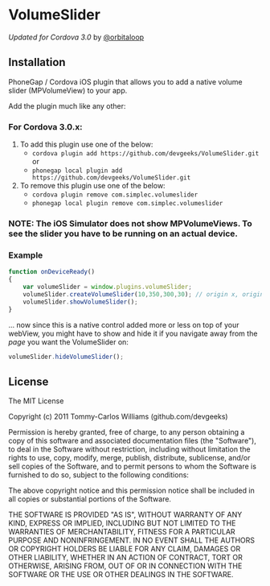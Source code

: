VolumeSlider
============

*Updated for Cordova 3.0* by [@orbitaloop](https://github.com/orbitaloop)

Installation
------------

PhoneGap / Cordova iOS plugin that allows you to add a native volume slider (MPVolumeView) to your app.

Add the plugin much like any other:

### For Cordova 3.0.x:

1. To add this plugin use one of the below: 
	- `cordova plugin add https://github.com/devgeeks/VolumeSlider.git` or 
	- `phonegap local plugin add https://github.com/devgeeks/VolumeSlider.git`
2. To remove this plugin use one of the below: 
	- `cordova plugin remove com.simplec.volumeslider`
	- `phonegap local plugin remove com.simplec.volumeslider`

### NOTE: The iOS Simulator does not show MPVolumeViews. To see the slider you have to be running on an actual device.

### Example
```javascript
function onDeviceReady()
{
	var volumeSlider = window.plugins.volumeSlider;
	volumeSlider.createVolumeSlider(10,350,300,30); // origin x, origin y, width, height
	volumeSlider.showVolumeSlider();
}
```

... now since this is a native control added more or less on top of your webView, you might have to show and hide it if you navigate away from the _page_ you want the VolumeSlider on:

```javascript
volumeSlider.hideVolumeSlider();
```


## License

The MIT License

Copyright (c) 2011 Tommy-Carlos Williams (github.com/devgeeks)

Permission is hereby granted, free of charge, to any person obtaining a copy of this software and associated documentation files (the "Software"), to deal in the Software without restriction, including without limitation the rights to use, copy, modify, merge, publish, distribute, sublicense, and/or sell copies of the Software, and to permit persons to whom the Software is furnished to do so, subject to the following conditions:

The above copyright notice and this permission notice shall be included in all copies or substantial portions of the Software.

THE SOFTWARE IS PROVIDED "AS IS", WITHOUT WARRANTY OF ANY KIND, EXPRESS OR IMPLIED, INCLUDING BUT NOT LIMITED TO THE WARRANTIES OF MERCHANTABILITY, FITNESS FOR A PARTICULAR PURPOSE AND NONINFRINGEMENT. IN NO EVENT SHALL THE AUTHORS OR COPYRIGHT HOLDERS BE LIABLE FOR ANY CLAIM, DAMAGES OR OTHER LIABILITY, WHETHER IN AN ACTION OF CONTRACT, TORT OR OTHERWISE, ARISING FROM, OUT OF OR IN CONNECTION WITH THE SOFTWARE OR THE USE OR OTHER DEALINGS IN THE SOFTWARE.
